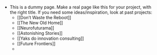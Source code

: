 - This is a dummy page. Make a real page like this for your project, with the right title. If you need some ideas/inspiration, look at past projects:
    - [[Don’t Waste the Reboot]]
    - [[The New Old Home]]
    - [[Neurofuturama]]
    - [[Astonishing Stories]]
    - [[Yaks do innovation consulting]]
    - [[Future Frontiers]]
    - 
